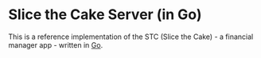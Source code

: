 # Slice the Cake Server (in Go)

This is a reference implementation of the STC (Slice the Cake) - a financial manager app - written in [Go](https://go.dev/).


